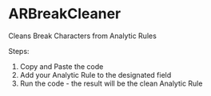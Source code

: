 # ARBreakCleaner
Cleans Break Characters from Analytic Rules 

Steps:

1. Copy and Paste the code 
2. Add your Analytic Rule to the designated field
3. Run the code - the result will be the clean Analytic Rule
